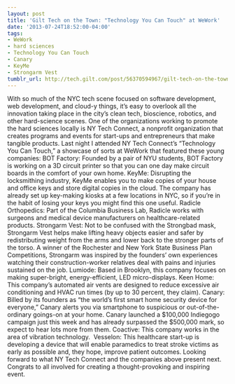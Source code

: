 ```yaml
---
layout: post
title: 'Gilt Tech on the Town: "Technology You Can Touch" at WeWork'
date: '2013-07-24T18:52:00-04:00'
tags:
- WeWork
- hard sciences
- Technology You Can Touch
- Canary
- KeyMe
- Strongarm Vest
tumblr_url: http://tech.gilt.com/post/56370594967/gilt-tech-on-the-town-technology-you-can-touch
---
```



With so much of the NYC tech scene focused on software development, web development, and cloud-y things, it’s easy to overlook all the innovation taking place in the city’s clean tech, bioscience, robotics, and other hard-science scenes. One of the organizations working to promote the hard sciences locally is NY Tech Connect, a nonprofit organization that creates programs and events for start-ups and entrepreneurs that make tangible products. Last night I attended NY Tech Connect’s “Technology You Can Touch,” a showcase of sorts at WeWork that featured these young companies:
BOT Factory: Founded by a pair of NYU students, BOT Factory is working on a 3D circuit printer so that you can one day make circuit boards in the comfort of your own home.
KeyMe: Disrupting the locksmithing industry, KeyMe enables you to make copies of your house and office keys and store digital copies in the cloud. The company has already set up key-making kiosks at a few locations in NYC, so if you’re in the habit of losing your keys you might find this one useful.
Radicle Orthopedics: Part of the Columbia Business Lab, Radicle works with surgeons and medical device manufacturers on healthcare-related products.
Strongarm Vest: Not to be confused with the Strongbad mask, Strongarm Vest helps make lifting heavy objects easier and safer by redistributing weight from the arms and lower back to the stronger parts of the torso. A winner of the Rochester and New York State Business Plan Competitions, Strongarm was inspired by the founders’ own experiences watching their construction-worker relatives deal with pains and injuries sustained on the job.
Lumiode: Based in Brooklyn, this company focuses on making super-bright, energy-efficient, LED micro-displays.
Keen Home: This company’s automated air vents are designed to reduce excessive air conditioning and HVAC run times (by up to 30 percent, they claim).
Canary: Billed by its founders as “the world’s first smart home security device for everyone,” Canary alerts you via smartphone to suspicious or out-of-the-ordinary goings-on at your home. Canary launched a $100,000 Indiegogo campaign just this week and has already surpassed the $500,000 mark, so expect to hear lots more from them.
Coactive: This company works in the area of vibration technology. 
Vesselon: This healthcare start-up is developing a device that will enable paramedics to treat stroke victims as early as possible and, they hope, improve patient outcomes.
Looking forward to what NY Tech Connect and the companies above present next. Congrats to all involved for creating a thought-provoking and inspiring event.
